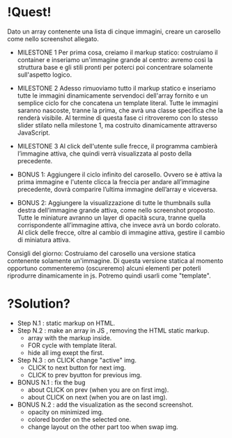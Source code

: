 # !Quest!
Dato un array contenente una lista di cinque immagini, creare un carosello come nello screenshot allegato.

- MILESTONE 1
Per prima cosa, creiamo il markup statico: costruiamo il container e inseriamo un'immagine grande al centro: avremo così la struttura base e gli stili pronti per poterci poi concentrare solamente sull'aspetto logico.

- MILESTONE 2
 Adesso rimuoviamo tutto il markup statico e inseriamo tutte le immagini dinamicamente servendoci dell'array fornito e un semplice ciclo for che concatena un template literal. Tutte le immagini saranno nascoste, tranne la prima, che avrà una classe specifica che la renderà visibile. Al termine di questa fase ci ritroveremo con lo stesso slider stilato nella milestone 1, ma costruito dinamicamente attraverso JavaScript.

- MILESTONE 3
Al click dell'utente sulle frecce, il programma cambierà l’immagine attiva, che quindi verrà visualizzata al posto della precedente.

- BONUS 1:
Aggiungere il ciclo infinito del carosello. Ovvero se è attiva la prima immagine e l'utente clicca la freccia per andare all’immagine precedente, dovrà comparire l’ultima immagine dell’array e viceversa.

- BONUS 2:
Aggiungere la visualizzazione di tutte le thumbnails sulla destra dell’immagine grande attiva, come nello screenshot proposto. Tutte le miniature avranno un layer di opacità scura, tranne quella corrispondente all’immagine attiva, che invece avrà un bordo colorato. Al click delle frecce, oltre al cambio di immagine attiva, gestire il cambio di miniatura attiva.

Consigli del giorno:
Costruiamo del carosello una versione statica contenente solamente un'immagine. Di questa versione statica al momento opportuno commenteremo (oscureremo) alcuni elementi per poterli riprodurre dinamicamente in js. Potremo quindi usarli come "template".



# ?Solution?

- Step N.1 : static markup on HTML.
- Step N.2 : make an array in JS , removing the HTML static markup.
    - array with the markup inside.
    - FOR cycle with template literal.
    - hide all img exept the first.
- Step N.3 : on CLICK change "active" img.
    - CLICK to next button for next img.
    - CLICK to prev byutton for previous img.
- BONUS N.1 : fix the bug
    - about CLICK on prev (when you are on first img).
    - about CLICK on next (when you are on last img).
- BONUS N.2 : add the visualization as the second screenshot.
    - opacity on minimized img.
    - colored border on the selected one.
    - change layout on the other part too when swap img. <!-- mi sparo -->